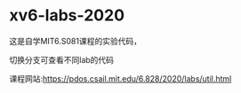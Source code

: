 # xv6-labs-2020
这是自学MIT6.S081课程的实验代码，

切换分支可查看不同lab的代码

课程网站:https://pdos.csail.mit.edu/6.828/2020/labs/util.html
